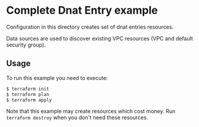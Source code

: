 # Complete Dnat Entry example

Configuration in this directory creates set of dnat entries resources.

Data sources are used to discover existing VPC resources (VPC and default security group).

## Usage

To run this example you need to execute:

```bash
$ terraform init
$ terraform plan
$ terraform apply
```

Note that this example may create resources which cost money. Run `terraform destroy` when you don't need these resources.